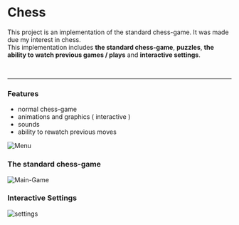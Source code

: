 
<h1>Chess</h1>

This project is an implementation of the standard chess-game. It was made due my interest in chess.  
This implementation includes **the standard chess-game**, **puzzles**, **the ability to watch previous games / plays** and **interactive settings**.  



<br>

----

 <h3>Features</h3>

- normal chess-game
- animations and graphics ( interactive )
- sounds
- ability to rewatch previous moves


![Menu](https://github.com/BenAmSchwitzen/Chess/assets/135648700/ca29a94b-ab62-416e-9349-8674f1f674e4)

### The standard chess-game


![Main-Game](https://github.com/BenAmSchwitzen/Chess/assets/135648700/988595e8-c14f-4689-b6ea-2587fada9317)

### Interactive Settings

![settings](https://github.com/BenAmSchwitzen/Chess/assets/135648700/bbc1dbaa-83d0-4eb8-a58a-5aeab3db2f9a)
